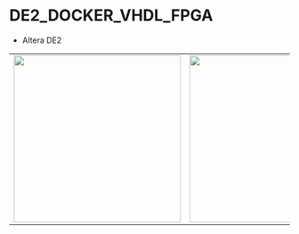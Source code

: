 # DE2_DOCKER_VHDL_FPGA



- Altera DE2

<div style="text-align: center"><table><tr>
<td style="text-align: center">
 
<img src="https://github.com/JAICHANGPARK/DE2_DOCKER_VHDL_FPGA/blob/master/img/20180918_215910.jpg" width="300">
 
</td>
<td style="text-align: center">
<img src="https://github.com/JAICHANGPARK/DE2_DOCKER_VHDL_FPGA/blob/master/img/20180918_224113.jpg" width="300">
</td>

</tr></table></div>
